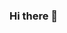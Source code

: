 ### Hi there 👋

<!--
**Ntando007/ntando007** is a ✨ _special_ ✨ repository because its `README.md` (this file) appears on your GitHub profile.

Here are some ideas to get you started:

- 🔭 I’m currently working on learning Git.
- 🌱 I’m currently learning Software Engineering.
- 👯 I’m looking to collaborate on data related topics
- 🤔 I’m looking for help with navigating my way in through the digital industry. As i am still a beginner, i am willing to put in my time and learn. 
- 💬 Ask me about ...
- 📫 How to reach me:
     email: ntando.busakwe99@gmail.com
     instagram: ntando.beloved
- 😄 Pronouns: He/Him
- ⚡ Fun fact: Dogs bring the best out of me.
-->
